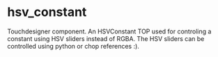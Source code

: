 # hsv_constant
 Touchdesigner component. An HSVConstant TOP used for controling a constant using HSV sliders instead of RGBA. The HSV sliders can be controlled using python or chop references :).
